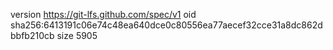 version https://git-lfs.github.com/spec/v1
oid sha256:6413191c06e74c48ea640dce0c80556ea77aecef32cce31a8dc862dbbfb210cb
size 5905
